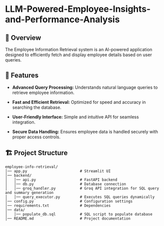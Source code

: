 # LLM-Powered-Employee-Insights-and-Performance-Analysis
## 📌 Overview

The Employee Information Retrieval system is an AI-powered application designed to efficiently fetch and display employee details based on user queries.

## 🚀 Features

- **Advanced Query Processing:** Understands natural language queries to retrieve employee information.

- **Fast and Efficient Retrieval:** Optimized for speed and accuracy in searching the database.

- **User-Friendly Interface:** Simple and intuitive API for seamless integration.


- **Secure Data Handling:** Ensures employee data is handled securely with proper access controls.

## 🏗️ Project Structure
```
employee-info-retrieval/
│── app.py                        # Streamlit UI
│── backend/
│   │── api.py                    # FastAPI backend
│   │── db.py                     # Database connection
│   │── groq_handler.py           # Groq API integration for SQL query and summary generation
│   │── query_executor.py         # Executes SQL queries dynamically
│── config.py                     # Configuration settings
│── requirements.txt              # Dependencies
│── data/
│   │── populate_db.sql           # SQL script to populate database
│── README.md                     # Project documentation


```